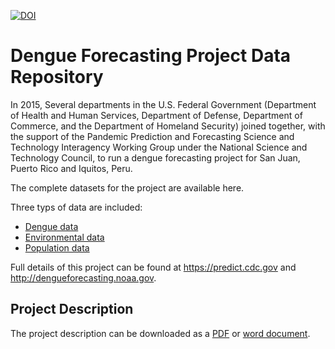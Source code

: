 [![DOI](https://zenodo.org/badge/217545215.svg)](https://zenodo.org/badge/latestdoi/217545215)

# Dengue Forecasting Project Data Repository

In 2015, Several departments in the U.S. Federal Government (Department of Health and Human Services, Department of Defense, Department of Commerce, and the Department of Homeland Security) joined together, with the support of the Pandemic Prediction and Forecasting Science and Technology Interagency Working Group under the National Science and Technology Council, to run a dengue forecasting project for San Juan, Puerto Rico and Iquitos, Peru.

The complete datasets for the project are available here. 

Three typs of data are included:

* [Dengue data](Dengue_data)
* [Environmental data](Environmental_data)
* [Population data](Population_data)

Full details of this project can be found at <https://predict.cdc.gov> and <http://dengueforecasting.noaa.gov>.

## Project Description
The project description can be downloaded as a [PDF](dengue_forecasting_project_description.pdf) or [word document](dengue_forecasting_project_description.docx).

